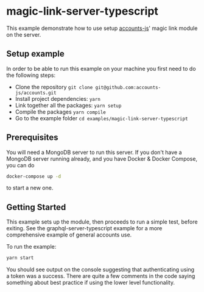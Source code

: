 # magic-link-server-typescript

This example demonstrate how to use setup [accounts-js](https://github.com/accounts-js/accounts)' magic link module on the server.

## Setup example

In order to be able to run this example on your machine you first need to do the following steps:

- Clone the repository `git clone git@github.com:accounts-js/accounts.git`
- Install project dependencies: `yarn`
- Link together all the packages: `yarn setup`
- Compile the packages `yarn compile`
- Go to the example folder `cd examples/magic-link-server-typescript`

## Prerequisites

You will need a MongoDB server to run this server. If you don't have a MongoDB server running already, and you have Docker & Docker Compose, you can do

```bash
docker-compose up -d
```

to start a new one.

## Getting Started

This example sets up the module, then proceeds to run a simple test, before exiting. See the graphql-server-typescript example
for a more comprehensive example of general accounts use.

To run the example:

```bash
yarn start
```

You should see output on the console suggesting that authenticating using a token was
a success. There are quite a few comments in the code saying something about best practice
if using the lower level functionality.

